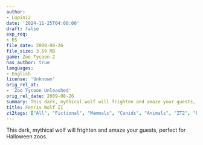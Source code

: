 ```yaml
---
author:
- Lupin12
date: '2024-11-25T04:00:00'
draft: false
exp_req:
- ES
file_date: 2009-08-26
file_size: 3.69 MB
game: Zoo Tycoon 2
has_author: true
languages:
- English
license: 'Unknown'
orig_rel_at:
- 'Zoo Tycoon Unleashed'
orig_rel_date: 2009-08-26
summary: This dark, mythical wolf will frighten and amaze your guests, perfect for Halloween zoos.
title: Fenris Wolf II
zt2tags: ["All", "Fictional", "Mammals", "Canids", "Animals", "ZT2", "Endangered Species"]
---
```

This dark, mythical wolf will frighten and amaze your guests, perfect for Halloween zoos.
